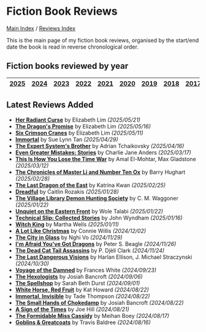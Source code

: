 # Fiction Book Reviews

[Main Index](../../README.md) / [Reviews Index](../README.md)

This is the main page of my fiction book reviews, organised by the start/end date the book is read in reverse chronological order.

## Fiction books reviewed by year

| [2025](2025/README.md) | [2024](2024/README.md) | [2023](2023/README.md) | [2022](2022/README.md) | [2021](2021/README.md) | [2020](2020/README.md) | [2019](2019/README.md) | [2018](2018/README.md) | [2017](2017/README.md) | [2016](2016/README.md) |
| ---------------------- | ---------------------- | ---------------------- | ---------------------- | ---------------------- | ---------------------- | ---------------------- | ---------------------- | ---------------------- | ---------------------- |

## Latest Reviews Added

- [**Her Radiant Curse**](2025/20250521-HerRadiantCurse.md) by Elizabeth Lim *(2025/05/21)*
- [**The Dragon's Promise**](2025/20250516-DragonsPromise.md) by Elizabeth Lim *(2025/05/16)*
- [**Six Crimson Cranes**](2025/20250511-SixCrimsonCranes.md) by Elizabeth Lim *(2025/05/11)*
- [**Immortal**](2025/20250429-Immortal.md) by Sue Lynn Tan *(2025/04/29)*
- [**The Expert System's Brother**](2025/20250416-ExpertSystemBrother.md) by Adrian Tchaikovsky *(2025/04/16)*
- [**Even Greater Mistakes: Stories**](2025/20250317-EvenGreaterMistakes.md) by Charlie Jane Anders *(2025/03/17)*
- [**This Is How You Lose the Time War**](2025/20250312-HowLoseTimeWar.md) by Amal El-Mohtar, Max Gladstone *(2025/03/12)*
- [**The Chronicles of Master Li and Number Ten Ox**](2025/20250228-ChroniclesMasterLiNumberTenOx.md) by Barry Hughart *(2025/02/28)*
- [**The Last Dragon of the East**](2025/20250225-LastDragonEast.md) by Katrina Kwan *(2025/02/25)*
- [**Dreadful**](2025/20250128-Dreadful.md) by Caitlin Rozakis *(2025/01/28)*
- [**The Village Library Demon Hunting Society**](2025/20250122-VillageLibraryDemonHuntingSociety.md) by C. M. Waggoner *(2025/01/22)*
- [**Unquiet on the Eastern Front**](2025/20250122-UnquietEasternFront.md) by Wole Talabi *(2025/01/22)*
- [**Technical Slip: Collected Stories**](2025/20250116-TechnicalSlip.md) by John Wyndham *(2025/01/16)*
- [**Witch King**](2025/20250111-WitchKing.md) by Martha Wells *(2025/01/11)*
- [**A Lot Like Christmas**](2024/20241202-LotLikeChristmas.md) by Connie Willis *(2024/12/02)*
- [**The City in Glass**](2024/20241129-CityInGlass.md) by Nghi Vo *(2024/11/29)*
- [**I'm Afraid You've Got Dragons**](2024/20241126-YouGotDragons.md) by Peter S. Beagle *(2024/11/26)*
- [**The Dead Cat Tail Assassins**](2024/20241124-DeadCatTailAssassins.md) by P. Djèlí Clark *(2024/11/24)*
- [**The Last Dangerous Visions**](2024/20241030-LastDangerousVisions.md) by Harlan Ellison, J. Michael Straczynski *(2024/10/30)*
- [**Voyage of the Damned**](2024/20240923-VoyagedDamned.md) by Frances White *(2024/09/23)*
- [**The Hexologists**](2024/20240906-Hexologists.md) by Josiah Bancroft *(2024/09/06)*
- [**The Spellshop**](2024/20240901-Spellshop.md) by Sarah Beth Durst *(2024/09/01)*
- [**White Horse, Red Fruit**](2024/20240822-WhiteHorseRedFruit.md) by Kat Howard *(2024/08/22)*
- [**Immortal, Invisible**](2024/20240822-ImmortalInvisible.md) by Tade Thompson *(2024/08/22)*
- [**The Small Hands of Chokedamp**](2024/20240822-SmallHandsChokedamp.md) by Josiah Bancroft *(2024/08/22)*
- [**A Sign of the Times**](2024/20240821-SignTimes.md) by Joe Hill *(2024/08/21)*
- [**The Formidable Miss Cassidy**](2024/20240817-FormidableMissCassidy.md) by Meihan Boey *(2024/08/17)*
- [**Goblins & Greatcoats**](2024/20240816-GoblinsGreatcoats.md) by Travis Baldree *(2024/08/16)*
